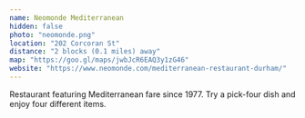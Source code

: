 ```yaml
---
name: Neomonde Mediterranean
hidden: false
photo: "neomonde.png"
location: "202 Corcoran St"
distance: "2 blocks (0.1 miles) away"
map: "https://goo.gl/maps/jwbJcR6EAQ3y1zG46"
website: "https://www.neomonde.com/mediterranean-restaurant-durham/"
---
```


Restaurant featuring Mediterranean fare since 1977. Try a pick-four dish and enjoy four different items.
